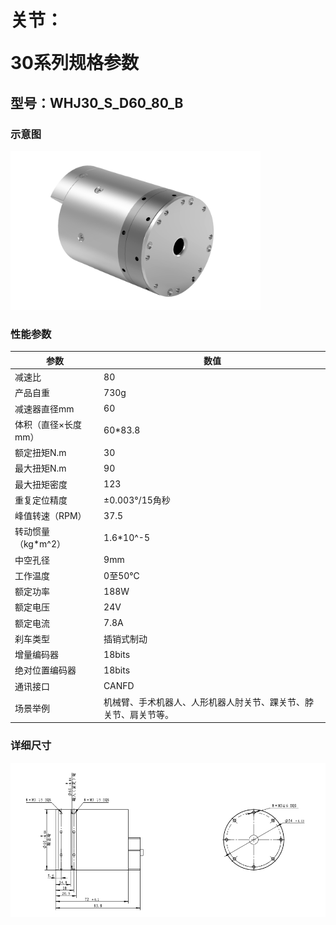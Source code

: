 # <p class="hidden">关节：</p>30系列规格参数

## 型号：WHJ30_S_D60_80_B

### 示意图

<div align="left"> <img src="../WHJ30/30-2.png" width = 400 /> </div>

### 性能参数

| 参数 | 数值 |
| --- | --- |
| 减速比 | 80 |
| 产品自重 | 730g |
| 减速器直径mm | 60 |
| 体积（直径×长度mm） | 60*83.8 |
| 额定扭矩N.m | 30 |
| 最大扭矩N.m | 90 |
| 最大扭矩密度 | 123 |
| 重复定位精度 | ±0.003°/15角秒 |
| 峰值转速（RPM） | 37.5 |
| 转动惯量（kg*m^2） | 1.6*10^-5 |
| 中空孔径 | 9mm |
| 工作温度 | 0至50℃ |
| 额定功率 | 188W |
| 额定电压 | 24V |
| 额定电流 | 7.8A |
| 刹车类型 | 插销式制动 |
| 增量编码器 | 18bits |
| 绝对位置编码器 | 18bits |
| 通讯接口 | CANFD |
| 场景举例 | 机械臂、手术机器人、人形机器人肘关节、踝关节、脖关节、肩关节等。 |

### 详细尺寸

![alt text](<CleanShot 2024-08-21 at 18.17.31.png>)